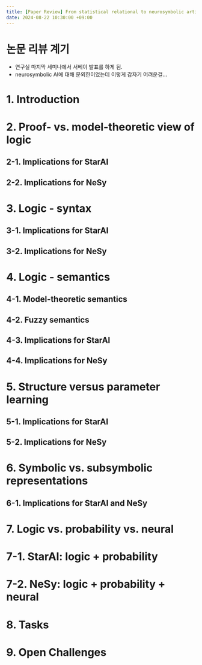 ```yaml
---
title: [Paper Review] From statistical relational to neurosymbolic artificial intelligence: A survey
date: 2024-08-22 10:30:00 +09:00
---
```


# 논문 리뷰 계기
- 연구실 마지막 세미나에서 서베이 발표를 하게 됨.
- neurosymbolic AI에 대해 문외한이었는데 이렇게 갑자기 어려운걸...

# 1. Introduction

# 2. Proof- vs. model-theoretic view of logic
## 2-1. Implications for StarAI
## 2-2. Implications for NeSy

# 3. Logic - syntax
## 3-1. Implications for StarAI
## 3-2. Implications for NeSy

# 4. Logic - semantics
## 4-1. Model-theoretic semantics
## 4-2. Fuzzy semantics
## 4-3. Implications for StarAI
## 4-4. Implications for NeSy

# 5. Structure versus parameter learning
## 5-1. Implications for StarAI
## 5-2. Implications for NeSy

# 6. Symbolic vs. subsymbolic representations
## 6-1. Implications for StarAI and NeSy

# 7. Logic vs. probability vs. neural
# 7-1. StarAI: logic + probability
# 7-2. NeSy: logic + probability + neural

# 8. Tasks

# 9. Open Challenges
